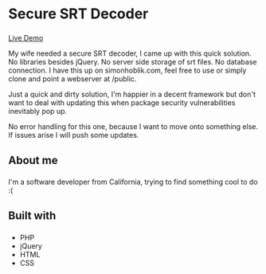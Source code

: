 <h1 align="left">Secure SRT Decoder</h1>

###
<a href='https://srt-decoder.simonhoblik.com/'>Live Demo</a>


<p align="left">My wife needed a secure SRT decoder, I came up with this quick solution. No libraries besides jQuery. No server side storage of srt files. No database connection. I have this up on simonhoblik.com, feel free to use or simply clone and point a webserver at /public.</p>
<p>Just a quick and dirty solution, I'm happier in a decent framework but don't want to deal with updating this when package security vulnerabilities inevitably pop up.</p>

<p>No error handling for this one, because I want to move onto something else. If issues arise I will push some updates.</p>

###

<h2 align="left">About me</h2>

###

<p align="left">I'm a software developer from California, trying to find something cool to do :(</p>

###

<h2 align="left">Built with</h2>

###

<div align="left">
  <ul>
    <li>PHP</li>
    <li>jQuery</li>
    <li>HTML</li>
    <li>CSS</li>
  </ul>
</div>

###
